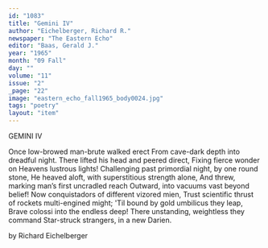 ```yaml
---
id: "1083"
title: "Gemini IV"
author: "Eichelberger, Richard R."
newspaper: "The Eastern Echo"
editor: "Baas, Gerald J."
year: "1965"
month: "09 Fall"
day: ""
volume: "11"
issue: "2"
_page: "22"
image: "eastern_echo_fall1965_body0024.jpg"
tags: "poetry"
layout: "item"
---
```

GEMINI IV

Once low-browed man-brute walked erect
From cave-dark depth into dreadful night.
There lifted his head and peered direct,
Fixing fierce wonder on Heavens lustrous lights!
Challenging past primordial night, by one round stone,
He heaved aloft, with superstitious strength alone,
And threw, marking man’s first uncradled reach
Outward, into vacuums vast beyond belief!
Now conquistadors of different vizored mien,
Trust scientific thrust of rockets multi-engined might;
'Til bound by gold umbilicus they leap,
Brave colossi into the endless deep!
There unstanding, weightless they command
Star-struck strangers, in a new Darien.

by Richard Eichelberger
